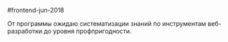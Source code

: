 #frontend-jun-2018

От программы ожидаю систематизации знаний по инструментам веб-разработки до уровня профпригодности.
